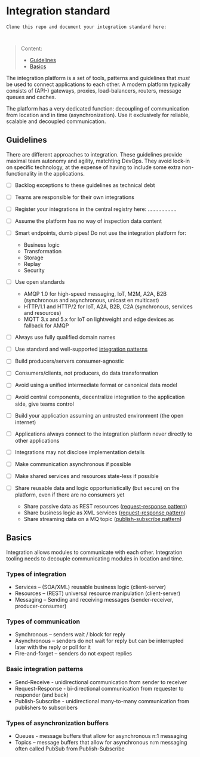 # Integration standard

```
Clone this repo and document your integration standard here:



```
> Content:
>
> - [Guidelines](#guidelines)
> - [Basics](#basics)

The integration platform is a set of tools, patterns and guidelines that *must* be used to connect applications to each other.
A modern platform typically consists of (API-) gateways, proxies, load-balancers, routers, message queues and caches. 

The platform has a very dedicated function: decoupling of communication from location and in time (asynchronization).
Use it exclusively for reliable, scalable and decoupled communication.

## Guidelines

There are different approaches to integration. These guidelines provide maximal team autonomy and agility, matchting DevOps. 
They avoid lock-in on specific technology, at the expense of having to include some extra non-functionality in the applications.


- [ ] Backlog exceptions to these guidelines as technical debt


- [ ] Teams are responsible for their own integrations


- [ ] Register your integrations in the central registry here: ...................


- [ ] Assume the platform has no way of inspection data content


- [ ] Smart endpoints, dumb pipes! Do not use the integration platform for:
  - Business logic
  - Transformation
  - Storage
  - Replay
  - Security


- [ ] Use open standards
  - AMQP 1.0 for high-speed messaging, IoT, M2M, A2A, B2B (synchronous and asynchronous, unicast en multicast)
  - HTTP/1.1 and HTTP/2 for IoT, A2A, B2B, C2A (synchronous, services and resources)
  - MQTT 3.x and 5.x for IoT on lightweight and edge devices as fallback for AMQP 


- [ ] Always use fully qualified domain names


- [ ] Use standard and well-supported [integration patterns](https://www.enterpriseintegrationpatterns.com/)


- [ ] Build producers/servers consumer-agnostic


- [ ] Consumers/clients, not producers, do data transformation 


- [ ] Avoid using a unified intermediate format or canonical data model 


- [ ] Avoid central components, decentralize integration to the application side, give teams control


- [ ] Build your application assuming an untrusted environment (the open internet)


- [ ] Applications always connect to the integration platform never directly to other applications


- [ ] Integrations may not disclose implementation details


- [ ] Make communication asynchronous if possible


- [ ] Make shared services and resources state-less if possible


- [ ] Share reusable data and logic opportunistically (but secure) on the platform, even if there are no consumers yet
  - Share passive data as REST resources ([request-response pattern](#basic-integration-patterns))
  - Share business logic as XML services ([request-response pattern](#basic-integration-patterns))
  - Share streaming data on a MQ topic ([publish-subscribe pattern](#basic-integration-patterns))

## Basics

Integration allows modules to communicate with each other. Integration tooling needs to decouple communicating modules in location and time.

### Types of integration

- Services – (SOA/XML) reusable business logic (client-server)
- Resources – (REST) universal resource manipulation (client-server)
- Messaging – Sending and receiving messages (sender-receiver, producer-consumer)

### Types of communication

- Synchronous – senders wait / block for reply
- Asynchronous – senders do not wait for reply but can be interrupted later with the reply or poll for it
- Fire-and-forget – senders do not expect replies

### Basic integration patterns

- Send-Receive - unidirectional communication from sender to receiver
- Request-Response - bi-directional communication from requester to responder (and back)
- Publish-Subscribe - unidirectional many-to-many communication from publishers to subscribers

### Types of asynchronization buffers

- Queues - message buffers that allow for asynchronous n:1 messaging
- Topics – message buffers that allow for asynchronous n:m messaging often called PubSub from Publish-Subscribe
